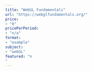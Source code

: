 ```yaml
---
title: "WebGL Fundamentals"
url: "https://webglfundamentals.org/"
price: 
- "0"
pricePerPeriod: 
- "n/a"
format: 
- "example"
subject: 
- "webGL"
featured: "n"
---
```

